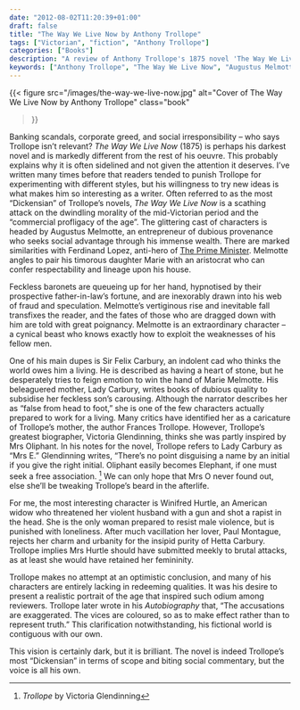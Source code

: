 ```yaml
---
date: "2012-08-02T11:20:39+01:00"
draft: false
title: "The Way We Live Now by Anthony Trollope"
tags: ["Victorian", "fiction", "Anthony Trollope"]
categories: ["Books"]
description: "A review of Anthony Trollope's 1875 novel 'The Way We Live Now,' featuring fraudulent entrepreneur Augustus Melmotte and his corrupt influence on society. Discover Trollope's darkest work, a scathing attack on Victorian commercial greed and moral decline."
keywords: ["Anthony Trollope", "The Way We Live Now", "Augustus Melmotte", "Victorian corruption", "banking scandal", "Lady Carbury", "Winifred Hurtle", "commercial greed", "social satire"]
---
```


{{< figure
  src="/images/the-way-we-live-now.jpg"
  alt="Cover of The Way We Live Now by Anthony Trollope"
  class="book"
>}}

Banking scandals, corporate greed, and social irresponsibility – who says Trollope isn’t relevant? _The Way We Live Now_ (1875) is perhaps his darkest novel and is markedly different from the rest of his oeuvre. This probably explains why it is often sidelined and not given the attention it deserves. I’ve written many times before that readers tended to punish Trollope for experimenting with different styles, but his willingness to try new ideas is what makes him so interesting as a writer.
Often referred to as the most “Dickensian” of Trollope’s novels, _The Way We Live Now_ is a scathing attack on the dwindling morality of the mid-Victorian period and the “commercial profligacy of the age”. The glittering cast of characters is headed by Augustus Melmotte, an entrepreneur of dubious provenance who seeks social advantage through his immense wealth. There are marked similarities with Ferdinand Lopez, anti-hero of [The Prime Minister](/posts/the-prime-minster/). Melmotte angles to pair his timorous daughter Marie with an aristocrat who can confer respectability and lineage upon his house.

Feckless baronets are queueing up for her hand, hypnotised by their prospective father-in-law’s fortune, and are inexorably drawn into his web of fraud and speculation. Melmotte’s vertiginous rise and inevitable fall transfixes the reader, and the fates of those who are dragged down with him are told with great poignancy. Melmotte is an extraordinary character – a cynical beast who knows exactly how to exploit the weaknesses of his fellow men.

One of his main dupes is Sir Felix Carbury, an indolent cad who thinks the world owes him a living. He is described as having a heart of stone, but he desperately tries to feign emotion to win the hand of Marie Melmotte. His beleaguered mother, Lady Carbury, writes books of dubious quality to subsidise her feckless son’s carousing. Although the narrator describes her as “false from head to foot,” she is one of the few characters actually prepared to work for a living. Many critics have identified her as a caricature of Trollope’s mother, the author Frances Trollope. However, Trollope’s greatest biographer, Victoria Glendinning, thinks she was partly inspired by Mrs Oliphant. In his notes for the novel, Trollope refers to Lady Carbury as “Mrs E.” Glendinning writes, “There’s no point disguising a name by an initial if you give the right initial. Oliphant easily becomes Elephant, if one must seek a free association. [^1] We can only hope that Mrs O never found out, else she’ll be tweaking Trollope’s beard in the afterlife.

For me, the most interesting character is Winifred Hurtle, an American widow who threatened her violent husband with a gun and shot a rapist in the head. She is the only woman prepared to resist male violence, but is punished with loneliness. After much vacillation her lover, Paul Montague, rejects her charm and urbanity for the insipid purity of Hetta Carbury. Trollope implies Mrs Hurtle should have submitted meekly to brutal attacks, as at least she would have retained her femininity.

Trollope makes no attempt at an optimistic conclusion, and many of his characters are entirely lacking in redeeming qualities. It was his desire to present a realistic portrait of the age that inspired such odium among reviewers. Trollope later wrote in his _Autobiography_ that, “The accusations are exaggerated. The vices are coloured, so as to make effect rather than to represent truth.” This clarification notwithstanding, his fictional world is contiguous with our own.

This vision is certainly dark, but it is brilliant. The novel is indeed Trollope’s most “Dickensian” in terms of scope and biting social commentary, but the voice is all his own.

[^1]: _Trollope_ by Victoria Glendinning